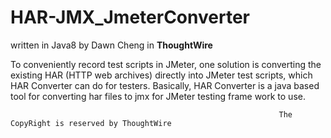 # HAR-JMX_JmeterConverter
written in Java8 by Dawn Cheng in **ThoughtWire**

To conveniently record test scripts in JMeter, one solution is converting the existing HAR (HTTP web archives) directly into JMeter test scripts, which HAR Converter can do for testers. Basically, HAR Converter is a java based tool for converting har files to jmx for JMeter testing frame work to use.

                                                                The CopyRight is reserved by ThoughtWire
